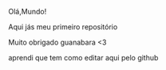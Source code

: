 Olá,Mundo!

Aqui jás meu primeiro repositório


Muito obrigado guanabara <3 


aprendi que tem como editar aqui pelo github 
